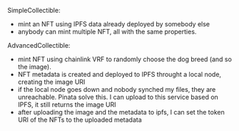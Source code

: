 SimpleCollectible:
- mint an NFT using IPFS data already deployed by somebody else
- anybody can mint multiple NFT, all with the same properties.

AdvancedCollectible:
- mint NFT using chainlink VRF to randomly choose the dog breed (and so the image).
- NFT metadata is created and deployed to IPFS throught a local node, creating the image URI
- if the local node goes down and nobody synched my files, they are unreachable. Pinata solve this. I can upload to this service based on IPFS, it still returns the image URI
- after uploading the image and the metadata to ipfs, I can set the token URI of the NFTs to the uploaded metadata